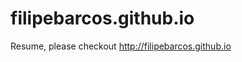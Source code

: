 filipebarcos.github.io
=======================

Resume, please checkout http://filipebarcos.github.io
